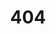 ---
title: "404"
permalink: /
layout: splash
header:
  overlay_filter: 0.8
excerpt: "Error 404: Page Not Found"
sitemap: true
---